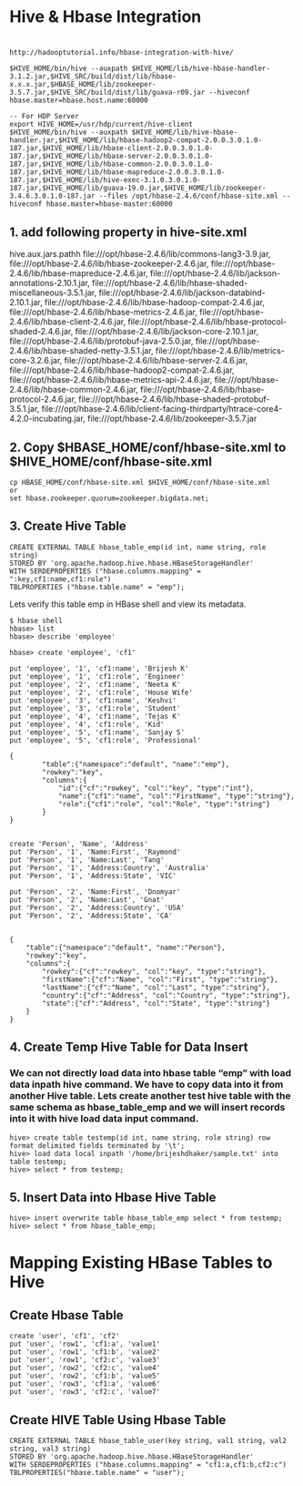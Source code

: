 #
# Hive & Hbase Integration
#
    http://hadooptutorial.info/hbase-integration-with-hive/
    
    $HIVE_HOME/bin/hive --auxpath $HIVE_HOME/lib/hive-hbase-handler-3.1.2.jar,$HIVE_SRC/build/dist/lib/hbase-x.x.x.jar,$HBASE_HOME/lib/zookeeper-3.5.7.jar,$HIVE_SRC/build/dist/lib/guava-r09.jar --hiveconf hbase.master=hbase.host.name:60000
    
    -- For HDP Server
    export HIVE_HOME=/usr/hdp/current/hive-client
    $HIVE_HOME/bin/hive --auxpath $HIVE_HOME/lib/hive-hbase-handler.jar,$HIVE_HOME/lib/hbase-hadoop2-compat-2.0.0.3.0.1.0-187.jar,$HIVE_HOME/lib/hbase-client-2.0.0.3.0.1.0-187.jar,$HIVE_HOME/lib/hbase-server-2.0.0.3.0.1.0-187.jar,$HIVE_HOME/lib/hbase-common-2.0.0.3.0.1.0-187.jar,$HIVE_HOME/lib/hbase-mapreduce-2.0.0.3.0.1.0-187.jar,$HIVE_HOME/lib/hive-exec-3.1.0.3.0.1.0-187.jar,$HIVE_HOME/lib/guava-19.0.jar,$HIVE_HOME/lib/zookeeper-3.4.6.3.0.1.0-187.jar --files /opt/hbase-2.4.6/conf/hbase-site.xml --hiveconf hbase.master=hbase-master:60000

## 1. add following property in hive-site.xml

<property>
<name>hive.aux.jars.pathh</name>
<value>
	file:///opt/hbase-2.4.6/lib/commons-lang3-3.9.jar,
	file:///opt/hbase-2.4.6/lib/hbase-zookeeper-2.4.6.jar,
	file:///opt/hbase-2.4.6/lib/hbase-mapreduce-2.4.6.jar,
	file:///opt/hbase-2.4.6/lib/jackson-annotations-2.10.1.jar,
	file:///opt/hbase-2.4.6/lib/hbase-shaded-miscellaneous-3.5.1.jar,
	file:///opt/hbase-2.4.6/lib/jackson-databind-2.10.1.jar,
	file:///opt/hbase-2.4.6/lib/hbase-hadoop-compat-2.4.6.jar,
	file:///opt/hbase-2.4.6/lib/hbase-metrics-2.4.6.jar,
	file:///opt/hbase-2.4.6/lib/hbase-client-2.4.6.jar,
	file:///opt/hbase-2.4.6/lib/hbase-protocol-shaded-2.4.6.jar,
	file:///opt/hbase-2.4.6/lib/jackson-core-2.10.1.jar,
	file:///opt/hbase-2.4.6/lib/protobuf-java-2.5.0.jar,
	file:///opt/hbase-2.4.6/lib/hbase-shaded-netty-3.5.1.jar,
	file:///opt/hbase-2.4.6/lib/metrics-core-3.2.6.jar,
	file:///opt/hbase-2.4.6/lib/hbase-server-2.4.6.jar,
	file:///opt/hbase-2.4.6/lib/hbase-hadoop2-compat-2.4.6.jar,
	file:///opt/hbase-2.4.6/lib/hbase-metrics-api-2.4.6.jar,
	file:///opt/hbase-2.4.6/lib/hbase-common-2.4.6.jar,
	file:///opt/hbase-2.4.6/lib/hbase-protocol-2.4.6.jar,
	file:///opt/hbase-2.4.6/lib/hbase-shaded-protobuf-3.5.1.jar,
	file:///opt/hbase-2.4.6/lib/client-facing-thirdparty/htrace-core4-4.2.0-incubating.jar,
	file:///opt/hbase-2.4.6/lib/zookeeper-3.5.7.jar
</value>
</property>

## 2. Copy $HBASE_HOME/conf/hbase-site.xml to $HIVE_HOME/conf/hbase-site.xml

    cp HBASE_HOME/conf/hbase-site.xml $HIVE_HOME/conf/hbase-site.xml
    or
    set hbase.zookeeper.quorum=zookeeper.bigdata.net;

## 3. Create Hive Table

    CREATE EXTERNAL TABLE hbase_table_emp(id int, name string, role string) 
    STORED BY 'org.apache.hadoop.hive.hbase.HBaseStorageHandler'
    WITH SERDEPROPERTIES ("hbase.columns.mapping" = ":key,cf1:name,cf1:role")
    TBLPROPERTIES ("hbase.table.name" = "emp");

Lets verify this table emp in HBase shell and view its metadata.

    $ hbase shell
    hbase> list
    hbase> describe 'employee'

    hbase> create 'employee', 'cf1'

    put 'employee', '1', 'cf1:name', 'Brijesh K'
    put 'employee', '1', 'cf1:role', 'Engineer'
    put 'employee', '2', 'cf1:name', 'Neeta K'
    put 'employee', '2', 'cf1:role', 'House Wife'
    put 'employee', '3', 'cf1:name', 'Keshvi'
    put 'employee', '3', 'cf1:role', 'Student'
    put 'employee', '4', 'cf1:name', 'Tejas K'
    put 'employee', '4', 'cf1:role', 'Kid'
    put 'employee', '5', 'cf1:name', 'Sanjay S'
    put 'employee', '5', 'cf1:role', 'Professional'

    {
            "table":{"namespace":"default", "name":"emp"},
            "rowkey":"key",
            "columns":{
                "id":{"cf":"rowkey", "col":"key", "type":"int"},
                "name":{"cf1":"name", "col":"FirstName", "type":"string"},
                "role":{"cf1":"role", "col":"Role", "type":"string"}
            }
    }


    create 'Person', 'Name', 'Address'
    put 'Person', '1', 'Name:First', 'Raymond'
    put 'Person', '1', 'Name:Last', 'Tang'
    put 'Person', '1', 'Address:Country', 'Australia'
    put 'Person', '1', 'Address:State', 'VIC'
    
    put 'Person', '2', 'Name:First', 'Dnomyar'
    put 'Person', '2', 'Name:Last', 'Gnat'
    put 'Person', '2', 'Address:Country', 'USA'
    put 'Person', '2', 'Address:State', 'CA'


    {
        "table":{"namespace":"default", "name":"Person"},
        "rowkey":"key",
        "columns":{
            "rowkey":{"cf":"rowkey", "col":"key", "type":"string"},
            "firstName":{"cf":"Name", "col":"First", "type":"string"},
            "lastName":{"cf":"Name", "col":"Last", "type":"string"},
            "country":{"cf":"Address", "col":"Country", "type":"string"},
            "state":{"cf":"Address", "col":"State", "type":"string"}
        }
    }


## 4. Create Temp Hive Table for Data Insert

### We can not directly load data into hbase table “emp” with load data inpath hive command. We have to copy data into it from another Hive table. Lets create another test hive table with the same schema as hbase_table_emp and we will insert records into it with hive load data input command.


    hive> create table testemp(id int, name string, role string) row format delimited fields terminated by '\t';
    hive> load data local inpath '/home/brijeshdhaker/sample.txt' into table testemp;
    hive> select * from testemp;

## 5. Insert Data into Hbase Hive Table

    hive> insert overwrite table hbase_table_emp select * from testemp;
    hive> select * from hbase_table_emp;

# Mapping Existing HBase Tables to Hive

## Create Hbase Table

    create 'user', 'cf1', 'cf2'
    put 'user', 'row1', 'cf1:a', 'value1'
    put 'user', 'row1', 'cf1:b', 'value2'
    put 'user', 'row1', 'cf2:c', 'value3'
    put 'user', 'row2', 'cf2:c', 'value4'
    put 'user', 'row2', 'cf1:b', 'value5'
    put 'user', 'row3', 'cf1:a', 'value6'
    put 'user', 'row3', 'cf2:c', 'value7'

## Create HIVE Table Using Hbase Table

    CREATE EXTERNAL TABLE hbase_table_user(key string, val1 string, val2 string, val3 string)
    STORED BY 'org.apache.hadoop.hive.hbase.HBaseStorageHandler'
    WITH SERDEPROPERTIES ("hbase.columns.mapping" = "cf1:a,cf1:b,cf2:c")
    TBLPROPERTIES("hbase.table.name" = "user");



